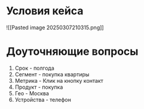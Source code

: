 # Условия кейса
![[Pasted image 20250307210315.png]]
# Доуточняющие вопросы
1. Срок - полгода
2. Сегмент - покупка квартиры
3. Метрика - Клик на кнопку контакт
4. Продукт - покупка
5. Гео - Москва
6. Устройства - телефон